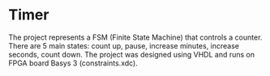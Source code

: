 # Timer
The project represents a FSM (Finite State Machine) that controls a counter. There are 5 main states: count up, pause, increase minutes, increase seconds, count down. The project was designed using VHDL and runs on FPGA board Basys 3 (constraints.xdc).
